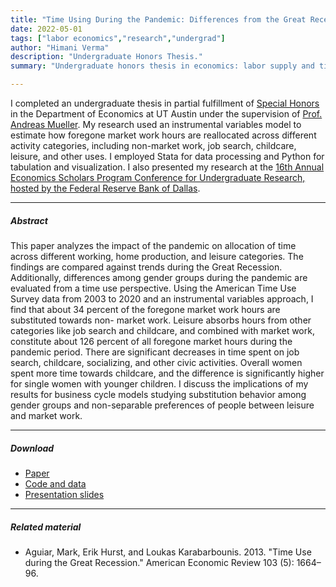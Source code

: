 ```yaml
---
title: "Time Using During the Pandemic: Differences from the Great Recession and Gender Gaps" 
date: 2022-05-01
tags: ["labor economics","research","undergrad"]
author: "Himani Verma"
description: "Undergraduate Honors Thesis." 
summary: "Undergraduate honors thesis in economics: labor supply and time reallocation, labor force, and business cycles." 

---
```


I completed an undergraduate thesis in partial fulfillment of [Special Honors](https://liberalarts.utexas.edu/economics/undergraduate-program/academic-opportunities/econ-honors/) in the Department of Economics at UT Austin under the supervision of [Prof. Andreas Mueller](https://sites.google.com/view/andreasimueller/). My research used an instrumental variables model to estimate how foregone market work hours are reallocated across different activity categories, including non-market work, job search, childcare, leisure, and other uses. I employed Stata for data processing and Python for tabulation and visualization. I also presented my research at the [16th Annual Economics Scholars Program Conference for Undergraduate Research, hosted by the Federal Reserve Bank of Dallas](https://www.dallasfed.org/educate/events/2022/22esp).

---

##### Abstract

This paper analyzes the impact of the pandemic on allocation of time across different working, home production, and leisure categories. The findings are compared against
trends during the Great Recession. Additionally, differences among gender groups during the pandemic are evaluated from a time use perspective. Using the American Time
Use Survey data from 2003 to 2020 and an instrumental variables approach, I find that about 34 percent of the foregone market work hours are substituted towards non-
market work. Leisure absorbs hours from other categories like job search and childcare, and combined with market work, constitute about 126 percent of all foregone market hours during the pandemic period. There are significant decreases in time spent on job search, childcare, socializing, and other civic activities. Overall women spent more time towards childcare, and the difference is significantly higher for single women with younger children. I discuss the implications of my results for business cycle models studying substitution behavior among gender groups and non-separable preferences of people between leisure and market work.

---

##### Download

+ [Paper](paper1.pdf)
+ [Code and data](https://github.com/vhimani/Undergrad_Thesis)
+ [Presentation slides](presentation1.pptx)

---

##### Related material

+ Aguiar, Mark, Erik Hurst, and Loukas Karabarbounis. 2013. "Time Use during the Great Recession." American Economic Review 103 (5): 1664–96.